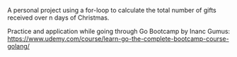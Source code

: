 A personal project using a for-loop to calculate the total number of gifts received over n days of Christmas.

Practice and application while going through Go Bootcamp by Inanc Gumus: https://www.udemy.com/course/learn-go-the-complete-bootcamp-course-golang/

